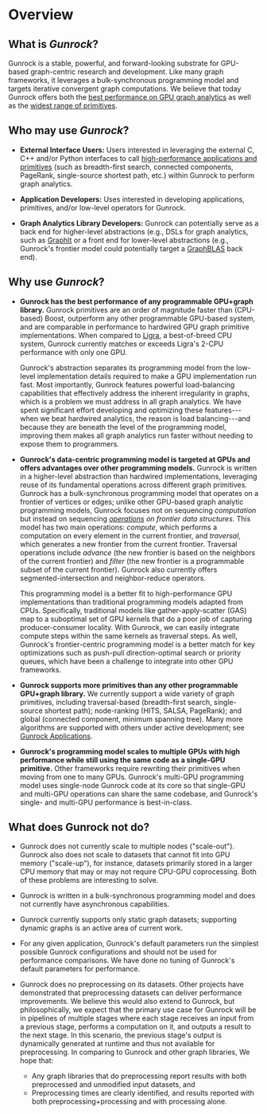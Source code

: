 # Overview

## What is _Gunrock_?
Gunrock is a stable, powerful, and forward-looking substrate for GPU-based graph-centric research and development. Like many graph frameworks, it leverages a bulk-synchronous programming model and targets iterative convergent graph computations. We believe that today Gunrock offers both the [best performance on GPU graph analytics](/analysis/results) as well as the [widest range of primitives](/gunrock/gunrock_applications).

## Who may use _Gunrock_?

+ **External Interface Users:** Users interested in leveraging the external C, C++ and/or Python interfaces to call [high-performance applications and primitives](/gunrock/gunrock_applications) (such as breadth-first search, connected components, PageRank, single-source shortest path, etc.) within Gunrock to perform graph analytics.

+ **Application Developers:** Uses interested in developing applications, primitives, and/or low-level operators for Gunrock.

+ **Graph Analytics Library Developers:** Gunrock can potentially serve as a back end for higher-level abstractions (e.g., DSLs for graph analytics, such as [GraphIt](https://graphit-lang.org/) or a front end for lower-level abstractions (e.g., Gunrock's frontier model could potentially target a [GraphBLAS](http://graphblas.org/) back end).

## Why use _Gunrock_?
-   **Gunrock has the best performance of any programmable GPU+graph library.** Gunrock primitives are an order of magnitude faster than (CPU-based) Boost, outperform any other programmable GPU-based system, and are comparable in performance to hardwired GPU graph primitive implementations. When compared to [Ligra](https://github.com/jshun/ligra), a best-of-breed CPU system, Gunrock currently matches or exceeds Ligra's 2-CPU performance with only one GPU.

    Gunrock's abstraction separates its programming model from the low-level implementation details required to make a GPU implementation run fast. Most importantly, Gunrock features powerful load-balancing capabilities that effectively address the inherent irregularity in graphs, which is a problem we must address in all graph analytics. We have spent significant effort developing and optimizing these features---when we beat hardwired analytics, the reason is load balancing---and because they are beneath the level of the programming model, improving them makes all graph analytics run faster without needing to expose them to programmers.

-   **Gunrock's data-centric programming model is targeted at GPUs and offers advantages over other programming models.** Gunrock is written in a higher-level abstraction than hardwired implementations, leveraging reuse of its fundamental operations across different graph primitives. Gunrock has a bulk-synchronous programming model that operates on a frontier of vertices or edges; unlike other GPU-based graph analytic programming models, Gunrock focuses not on sequencing *computation* but instead on sequencing *[operations](/gunrock/programming_model?id=operators) on frontier data structures*. This model has two main operations: *compute*, which performs a computation on every element in the current frontier, and *traversal*, which generates a new frontier from the current frontier. Traversal operations include *advance* (the new frontier is based on the neighbors of the current frontier) and *filter* (the new frontier is a programmable subset of the current frontier). Gunrock also currently offers segmented-intersection and neighbor-reduce operators.

    This programming model is a better fit to high-performance GPU implementations than traditional programming models adapted from CPUs. Specifically, traditional models like gather-apply-scatter (GAS) map to a suboptimal set of GPU kernels that do a poor job of capturing producer-consumer locality. With Gunrock, we can easily integrate compute steps within the same kernels as traversal steps. As well, Gunrock's frontier-centric programming model is a better match for key optimizations such as push-pull direction-optimal search or priority queues, which have been a challenge to integrate into other GPU frameworks.

-   **Gunrock supports more primitives than any other programmable GPU+graph library.** We currently support a wide variety of graph primitives, including traversal-based (breadth-first search, single-source shortest path); node-ranking (HITS, SALSA, PageRank); and global (connected component, minimum spanning tree). Many more algorithms are supported with others under active development; see [Gunrock Applications](/analysis/results).

-   **Gunrock's programming model scales to multiple GPUs with high performance while still using the same code as a single-GPU primitive.** Other frameworks require rewriting their primitives when moving from one to many GPUs. Gunrock's multi-GPU programming model uses single-node Gunrock code at its core so that single-GPU and multi-GPU operations can share the same codebase, and Gunrock's single- and multi-GPU performance is best-in-class.

## What does Gunrock not do?

-   Gunrock does not currently scale to multiple nodes ("scale-out"). Gunrock also does not scale to datasets that cannot fit into GPU memory ("scale-up"), for instance, datasets primarily stored in a larger CPU memory that may or may not require CPU-GPU coprocessing. Both of these problems are interesting to solve.

-   Gunrock is written in a bulk-synchronous programming model and does not currently have asynchronous capabilities.

-   Gunrock currently supports only static graph datasets; supporting dynamic graphs is an active area of current work.

-   For any given application, Gunrock's default parameters run the simplest possible Gunrock configurations and should not be used for performance comparisons. We have done no tuning of Gunrock's default parameters for performance.

-   Gunrock does no preprocessing on its datasets. Other projects have demonstrated that preprocessing datasets can deliver performance improvements. We believe this would also extend to Gunrock, but philosophically, we expect that the primary use case for Gunrock will be in pipelines of multiple stages where each stage receives an input from a previous stage, performs a computation on it, and outputs a result to the next stage. In this scenario, the previous stage's output is dynamically generated at runtime and thus not available for preprocessing. In comparing to Gunrock and other graph libraries, We hope that:

    - Any graph libraries that do preprocessing report results with both preprocessed and unmodified input datasets, and
    - Preprocessing times are clearly identified, and results reported with both preprocessing+processing and with processing alone.
